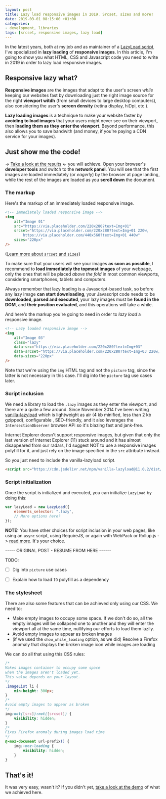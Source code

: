 ```yaml
---
layout: post
title: Lazy load responsive images in 2019. Srcset, sizes and more!
date: 2019-03-01 08:15:00 +01:00
categories:
- development, libraries
tags: [srcset, responsive images, lazy load]
---
```


In the latest years, both at my job and as maintainer of a [LazyLoad script](https://github.com/verlok/lazyload), I've specialized in **lazy loading** of **responsive images**. In this article, I'm going to show you what HTML, CSS and Javascript code you need to write in 2019 in order to lazy load responsive images.

## Responsive lazy what?

**Responsive images** are the images that adapt to the user's screen _while_ keeping our websites fast by downloading just the right image source for the right **viewport witdh** (from small devices to large desktop computers), also considering the user's **screen density** (retina display, hiDpi, etc.). 

**Lazy loading images** is a technique to make your website faster by **avoiding to load images** that your users might never see on their viewport, then **loading them as they enter the viewport**. Beyond performance, this also allows you to save bandwith (and money, if you're paying a CDN service for your images).

## Just show me the code!

&rarr; [Take a look at the results](http://verlok.github.io/lazyload/demos/image_srcset_lazy_sizes.html) &larr; you will achieve. Open your browser's **developer tools** and switch to the **network panel**. You will see that the first images are loaded immediately (or _eagerly_) by the browser at page landing, while the rest of the images are loaded as you **scroll down** the document.

### The markup

Here's the markup of an immediately loaded responsive image.

```html
<!-- Immediately loaded responsive image -->
<img
    alt="Image 01"
    src="https://via.placeholder.com/220x280?text=Img+01"
    srcset="https://via.placeholder.com/220x280?text=Img+01 220w,
        https://via.placeholder.com/440x560?text=Img+01 440w"
    sizes="220px"
/>
```

([Learn more about `srcset` and `sizes`](http://alistapart.com/article/responsive-images-in-practice))

To make sure that your users will see your images **as soon as possible**, I recommend to **load immediately the topmost images** of your webpage, only the ones that will be placed _above the fold_ in most common viewports, considering smartphones, tablets and computers. 

Always remember that lazy loading is a Javascript-based task, so before any lazy image **can start downloading**, your Javascript code needs to be **downloaded, parsed and executed**, your lazy images must be **found in the DOM**, and **their position evaluated**, and this operations will take a while.

And here's the markup you're going to need in order to _lazy load_ a responsive image.

```html
<!-- Lazy loaded responsive image -->
<img
    alt="Image 03"
    class="lazy"
    data-src="https://via.placeholder.com/220x280?text=Img+03"
    data-srcset="https://via.placeholder.com/220x280?text=Img+03 220w, https://via.placeholder.com/440x560?text=Img+03 440w"
    data-sizes="220px"
/>
```

Note that we're using the `img` HTML tag and not the `picture` tag, since the latter is not necessary in this case. I'll dig into the `picture` tag use cases later.

### Script inclusion

We need a library to load the `.lazy` images as they enter the viewport, and there are a quite a few around. Since November 2014 I've been writing [vanilla-lazyload](http://verlok.github.io/lazyload/) which is lightweight as air (4 kb minified, less than 2 kb gzipped), configurable , SEO-friendly, and it also leverages the `IntersectionObserver` browser API so it's blazing fast and jank-free. 

Internet Explorer doesn't support responsive images, but given that only the last version of Internet Explorer (11) stuck around and it has almost disappeared from our radars, I'd suggest NOT to use a responsive images polyfill for it, and just rely on the image specified in the `src` attribute instead.

So you just need to include the vanilla-lazyload script.

```html
<script src="https://cdn.jsdelivr.net/npm/vanilla-lazyload@11.0.2/dist/lazyload.min.js"></script>
```

### Script initialization

Once the script is initialized and executed, you can initialize `LazyLoad` by doing this:


```js
var lazyLoad = new LazyLoad({
    elements_selector: ".lazy",
    // More options here?
});
```

**NOTE:** You have other choices for script inclusion in your web pages, like using an `async` script, using RequireJS, or again with WebPack or Rollup.js -> [read more](https://github.com/verlok/lazyload/#include-lazyload-in-your-project). It's your choice.


----- ORIGINAL POST - RESUME FROM HERE ------

TODO:

- [ ] Dig into `picture` use cases
- [ ] Explain how to load `IO` polyfill as a dependency


### The stylesheet

There are also some features that can be achieved only using our CSS. We need to:

* Make empty images to occupy some space. If we don't do so, all the empty images will be collapsed one to another and they will enter the viewport all at the same time, nullifying our efforts to load them lazily.
* Avoid empty images to appear as broken images
* (if we used the `show_while_loading` option, as we did) Resolve a Firefox anomaly that displays the broken image icon while images are loading

We can do all that using this CSS rules:

```css
/*
Makes images container to occupy some space 
when the images aren't loaded yet.
This value depends on your layout.
*/
.imageList li {
    min-height: 300px;
}
/*
Avoid empty images to appear as broken
*/
img:not([src]):not([srcset]) {
    visibility: hidden;
}
/* 
Fixes Firefox anomaly during images load time 
*/
@-moz-document url-prefix() {
    img:-moz-loading {
        visibility: hidden;
    }
}
```

## That's it!

It was very easy, wasn't it? If you didn't yet, [take a look at the demo](http://verlok.github.io/img_srcset_lazyload) of what we achieved here.
